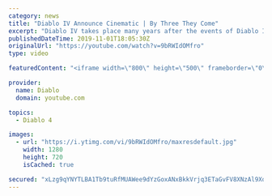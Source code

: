 ```yaml
---
category: news
title: "Diablo IV Announce Cinematic | By Three They Come"
excerpt: "Diablo IV takes place many years after the events of Diablo III, after millions have been slaughtered by the actions of the High Heavens and Burning Hells alike."
publishedDateTime: 2019-11-01T18:05:30Z
originalUrl: "https://youtube.com/watch?v=9bRWIdOMfro"
type: video

featuredContent: "<iframe width=\"800\" height=\"500\" frameborder=\"0\" src=\"https://www.youtube.com/embed/9bRWIdOMfro\" allow=\"accelerometer; autoplay; encrypted-media; gyroscope; picture-in-picture\" allowfullscreen></iframe>"

provider:
  name: Diablo
  domain: youtube.com

topics:
  - Diablo 4

images:
  - url: "https://i.ytimg.com/vi/9bRWIdOMfro/maxresdefault.jpg"
    width: 1280
    height: 720
    isCached: true

secured: "xLzg9qYNYTLBA1Tb9tuRfMUAWee9dYzGoxANxBkkVrjq3ETaGvFV8XNzAl9XqIHytoUjxiBcOJyZGhVpWKvIT9l5u5Zs1sSaqRX/LWYoPXcdUom8GOji3vI2xYPoYdSFlyK1lhkpYdPopOCOhQLlJWcnSL8pwfX6IvOPIE5ljtYlCzFWGA1Vs/zXWL/+kPS3LIw87Ugg/9rJ7cj+ZJ5ROSqlAIwaOvV77C56cBdYvKC2Jq+lhkQnXw10JxWzikUyksAo1JPsFroSyJdjiqbVnVPVmf+SDIyFKdE75DA/l601eNtg8sEEZbG+ICCoO/GPBeRGy+7uZ842edXT56POV6Mjk88idVH2HSc+oBs5HYmCuPqkcmLR/Vli1xxVM/6zSiy0Id3vNVoDyqYuk1UGr1JDiPrwd9Yzn+5nGSIjFsAl6HjQisKsBD0tvzyZd0SB;wnsC3fEkVvlxiugDitJkMA=="
---
```


